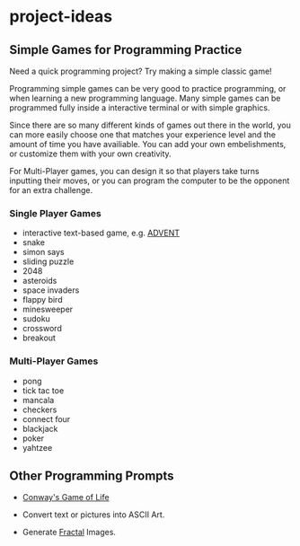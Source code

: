# project-ideas

## Simple Games for Programming Practice

Need a quick programming project? Try making a simple classic game!

Programming simple games can be very good to practice programming, or 
when learning a new programming language. Many simple games can be 
programmed fully inside a interactive terminal or with simple 
graphics.

Since there are so many different kinds of games out there in the 
world, you can more easily choose one that matches your experience 
level and the amount of time you have availiable. You can add your own 
embelishments, or customize them with your own creativity.

For Multi-Player games, you can design it so that players take
turns inputting their moves, or you can program the computer to be 
the opponent for an extra challenge.

### Single Player Games

* interactive text-based game, e.g. 
[ADVENT](https://en.wikipedia.org/wiki/Colossal_Cave_Adventure)
* snake
* simon says
* sliding puzzle
* 2048
* asteroids
* space invaders
* flappy bird
* minesweeper
* sudoku
* crossword
* breakout

### Multi-Player Games

* pong
* tick tac toe
* mancala
* checkers
* connect four
* blackjack
* poker
* yahtzee


## Other Programming Prompts

* [Conway's Game of Life](https://en.wikipedia.org/wiki/Conway's_Game_of_Life)

* Convert text or pictures into ASCII Art.

* Generate [Fractal](https://en.wikipedia.org/wiki/Fractal) Images.


